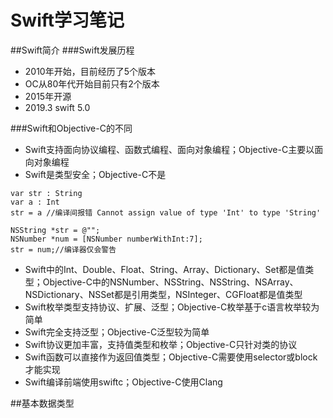 # Swift学习笔记

##Swift简介
###Swift发展历程
* 2010年开始，目前经历了5个版本
* OC从80年代开始目前只有2个版本
* 2015年开源
* 2019.3 swift 5.0

###Swift和Objective-C的不同
* Swift支持面向协议编程、函数式编程、面向对象编程；Objective-C主要以面向对象编程
* Swift是类型安全；Objective-C不是

```
var str : String
var a : Int
str = a //编译间报错 Cannot assign value of type 'Int' to type 'String'

NSString *str = @"";
NSNumber *num = [NSNumber numberWithInt:7];
str = num;//编译器仅会警告
```

* Swift中的Int、Double、Float、String、Array、Dictionary、Set都是值类型；Objective-C中的NSNumber、NSString、NSString、NSArray、NSDictionary、NSSet都是引用类型，NSInteger、CGFloat都是值类型
* Swift枚举类型支持协议、扩展、泛型；Objective-C枚举基于c语言枚举较为简单
* Swift完全支持泛型；Objective-C泛型较为简单
* Swift协议更加丰富，支持值类型和枚举；Objective-C只针对类的协议
* Swift函数可以直接作为返回值类型；Objective-C需要使用selector或block才能实现
* Swift编译前端使用swiftc；Objective-C使用Clang

##基本数据类型